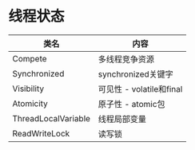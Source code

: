 # 线程状态
| 类名 | 内容 |
| ------ | ------ |
| Compete | 多线程竞争资源 |
| Synchronized | synchronized关键字 |
| Visibility | 可见性 - volatile和final |
| Atomicity | 原子性 - atomic包 |
| ThreadLocalVariable | 线程局部变量 |
| ReadWriteLock | 读写锁 |

